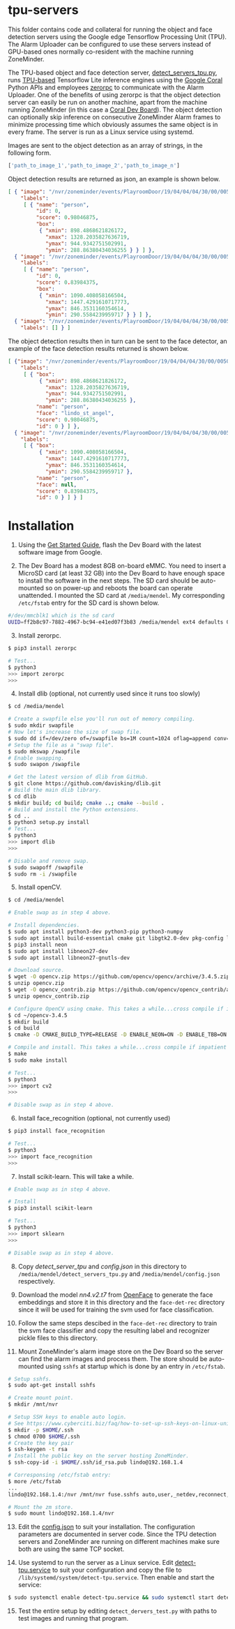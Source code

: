 # tpu-servers
This folder contains code and collateral for running the object and face detection servers using the Google edge Tensorflow Processing Unit (TPU). The Alarm Uploader can be configured to use these servers instead of GPU-based ones normally co-resident with the machine running ZoneMinder. 

The TPU-based object and face detection server, [detect_servers_tpu.py](./detect_servers_tpu.py), runs [TPU-based](https://cloud.google.com/edge-tpu/) Tensorflow Lite inference engines using the [Google Coral](https://coral.withgoogle.com/) Python APIs and employees [zerorpc](http://www.zerorpc.io/) to communicate with the Alarm Uploader. One of the benefits of using zerorpc is that the object detection server can easily be run on another machine, apart from the machine running ZoneMinder (in this case a [Coral Dev Board](https://coral.withgoogle.com/products/dev-board/)). The object detection can optionally skip inference on consecutive ZoneMinder Alarm frames to minimize processing time which obviously assumes the same object is in every frame. The server is run as a Linux service using systemd.

Images are sent to the object detection as an array of strings, in the following form.
```javascript
['path_to_image_1','path_to_image_2','path_to_image_n']
```

Object detection results are returned as json, an example is shown below.
```json
[ { "image": "/nvr/zoneminder/events/PlayroomDoor/19/04/04/04/30/00/00506-capture.jpg",
    "labels": 
     [ { "name": "person",
         "id": 0,
         "score": 0.98046875,
         "box": 
          { "xmin": 898.4868621826172,
            "xmax": 1328.2035827636719,
            "ymax": 944.9342751502991,
            "ymin": 288.86380434036255 } } ] },
  { "image": "/nvr/zoneminder/events/PlayroomDoor/19/04/04/04/30/00/00509-capture.jpg",
    "labels": 
     [ { "name": "person",
         "id": 0,
         "score": 0.83984375,
         "box": 
          { "xmin": 1090.408058166504,
            "xmax": 1447.4291610717773,
            "ymax": 846.3531160354614,
            "ymin": 290.5584239959717 } } ] },
  { "image": "/nvr/zoneminder/events/PlayroomDoor/19/04/04/04/30/00/00515-capture.jpg",
    "labels": [] } ]
```

The object detection results then in turn can be sent to the face detector, an example of the face detection results returned is shown below.
```json
[ {"image": "/nvr/zoneminder/events/PlayroomDoor/19/04/04/04/30/00/00506-capture.jpg",
    "labels": 
     [ { "box": 
          { "xmin": 898.4868621826172,
            "xmax": 1328.2035827636719,
            "ymax": 944.9342751502991,
            "ymin": 288.86380434036255 },
         "name": "person",
         "face": "lindo_st_angel",
         "score": 0.98046875,
         "id": 0 } ] },
  { "image": "/nvr/zoneminder/events/PlayroomDoor/19/04/04/04/30/00/00509-capture.jpg",
    "labels": 
     [ { "box": 
          { "xmin": 1090.408058166504,
            "xmax": 1447.4291610717773,
            "ymax": 846.3531160354614,
            "ymin": 290.5584239959717 },
         "name": "person",
         "face": null,
         "score": 0.83984375,
         "id": 0 } ] } ]
```

# Installation
1. Using the [Get Started Guide](https://coral.withgoogle.com/tutorials/devboard/), flash the Dev Board with the latest software image from Google.

2. The Dev Board has a modest 8GB on-board eMMC. You need to insert a MicroSD card (at least 32 GB) into the Dev Board to have enough space to install the software in the next steps. The SD card should be auto-mounted so on power-up and reboots the board can operate unattended. I mounted the SD card at ```/media/mendel```. My corresponding ```/etc/fstab``` entry for the SD card is shown below.  

```bash
#/dev/mmcblk1 which is the sd card
UUID=ff2b8c97-7882-4967-bc94-e41ed07f3b83 /media/mendel ext4 defaults 0 2
```

3. Install zerorpc.
```bash
$ pip3 install zerorpc

# Test...
$ python3
>>> import zerorpc
>>> 
```

4. Install dlib (optional, not currently used since it runs too slowly)
```bash
$ cd /media/mendel

# Create a swapfile else you'll run out of memory compiling.
$ sudo mkdir swapfile
# Now let's increase the size of swap file.
$ sudo dd if=/dev/zero of=/swapfile bs=1M count=1024 oflag=append conv=notrunc
# Setup the file as a "swap file".
$ sudo mkswap /swapfile
# Enable swapping.
$ sudo swapon /swapfile

# Get the latest version of dlib from GitHub.
$ git clone https://github.com/davisking/dlib.git
# Build the main dlib library.
$ cd dlib
$ mkdir build; cd build; cmake ..; cmake --build .
# Build and install the Python extensions.
$ cd ..
$ python3 setup.py install
# Test...
$ python3
>>> import dlib
>>>

# Disable and remove swap.
$ sudo swapoff /swapfile
$ sudo rm -i /swapfile
```

5. Install openCV.
```bash
$ cd /media/mendel

# Enable swap as in step 4 above.

# Install dependencies.
$ sudo apt install python3-dev python3-pip python3-numpy
$ sudo apt install build-essential cmake git libgtk2.0-dev pkg-config libavcodec-dev libavformat-dev libswscale-dev  libtbb2 libtbb-dev libjpeg-dev libpng-dev libtiff-dev libdc1394-22-dev protobuf-compiler libgflags-dev libgoogle-glog-dev libblas-dev libhdf5-serial-dev liblmdb-dev libleveldb-dev liblapack-dev libsnappy-dev libprotobuf-dev libopenblas-dev libgtk2.0-dev libboost-dev libboost-all-dev libeigen3-dev libatlas-base-dev libne10-10 libne10-dev
$ pip3 install neon
$ sudo apt install libneon27-dev
$ sudo apt install libneon27-gnutls-dev

# Download source.
$ wget -O opencv.zip https://github.com/opencv/opencv/archive/3.4.5.zip
$ unzip opencv.zip
$ wget -O opencv_contrib.zip https://github.com/opencv/opencv_contrib/archive/3.4.5.zip
$ unzip opencv_contrib.zip

# Configure OpenCV using cmake. This takes a while...cross compile if impatient
$ cd ~/opencv-3.4.5
$ mkdir build
$ cd build
$ cmake -D CMAKE_BUILD_TYPE=RELEASE -D ENABLE_NEON=ON -D ENABLE_TBB=ON -D ENABLE_IPP=ON -D ENABLE_VFVP3=ON -D WITH_OPENMP=ON -D WITH_CSTRIPES=ON -D WITH_OPENCL=ON -D CMAKE_INSTALL_PREFIX=/usr/local -D OPENCV_EXTRA_MODULES_PATH=/media/mendel/opencv_contrib-3.4.0/modules/ ..

# Compile and install. This takes a while...cross compile if impatient
$ make
$ sudo make install

# Test...
$ python3
>>> import cv2
>>>

# Disable swap as in step 4 above.
```

6. Install face_recognition (optional, not currently used)
```bash
$ pip3 install face_recognition

# Test...
$ python3
>>> import face_recognition
>>> 
```

7. Install scikit-learn. This will take a while.
```bash
# Enable swap as in step 4 above.

# Install
$ pip3 install scikit-learn

# Test...
$ python3
>>> import sklearn
>>>

# Disable swap as in step 4 above.
```

8. Copy *detect_server_tpu* and *config.json* in this directory to ```/media/mendel/detect_servers_tpu.py``` and ```/media/mendel/config.json``` respectively.

9. Download the model *nn4.v2.t7* from [OpenFace](https://cmusatyalab.github.io/openface/models-and-accuracies/) to generate the face embeddings and store it in this directory and the ```face-det-rec``` directory since it will be used for training the svm used for face classification.

10. Follow the same steps descibed in the ```face-det-rec``` directory to train the svm face classifier and copy the resulting label and recognizer pickle files to this directory. 

12. Mount ZoneMinder's alarm image store on the Dev Board so the server can find the alarm images and process them. The store should be auto-mounted using ```sshfs``` at startup which is done by an entry in ```/etc/fstab```.
```bash
# Setup sshfs.
$ sudo apt-get install sshfs

# Create mount point.
$ mkdir /mnt/nvr

# Setup SSH keys to enable auto login.
# See https://www.cyberciti.biz/faq/how-to-set-up-ssh-keys-on-linux-unix/
$ mkdir -p $HOME/.ssh
$ chmod 0700 $HOME/.ssh
# Create the key pair
$ ssh-keygen -t rsa
# Install the public key on the server hosting ZoneMinder.
$ ssh-copy-id -i $HOME/.ssh/id_rsa.pub lindo@192.168.1.4

# Corresponsing /etc/fstab entry:
$ more /etc/fstab
...
lindo@192.168.1.4:/nvr /mnt/nvr fuse.sshfs auto,user,_netdev,reconnect,uid=1000,gid=1000,IdentityFile=/home/mendel/.ssh/id_rsa,idmap=user,allow_other 0 0

# Mount the zm store.
$ sudo mount lindo@192.168.1.4/nvr
```

13. Edit the [config.json](./config.json) to suit your installation. The configuration parameters are documented in server code. Since the TPU detection servers and ZoneMinder are running on different machines make sure both are using the same TCP socket.

14. Use systemd to run the server as a Linux service. Edit [detect-tpu.service](./detect-tpu.service) to suit your configuration and copy the file to ```/lib/systemd/system/detect-tpu.service```. Then enable and start the service:
```bash
$ sudo systemctl enable detect-tpu.service && sudo systemctl start detect-tpu.service
```

15. Test the entire setup by editing ```detect_dervers_test.py``` with paths to test images and running that program.